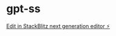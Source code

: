 # gpt-ss

[Edit in StackBlitz next generation editor ⚡️](https://stackblitz.com/~/github.com/cocacha12/gpt-ss)